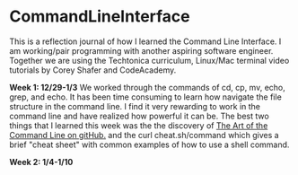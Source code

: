 # CommandLineInterface

This is a reflection journal of how I learned the Command Line Interface. I am working/pair programming with another aspiring software engineer. Together we are using the Techtonica curriculum, Linux/Mac terminal video tutorials by Corey Shafer and CodeAcademy.

**Week 1: 12/29-1/3** We worked through the commands of cd, cp, mv, echo, grep, and echo. It has been time consuming to learn how navigate the file structure in the command line. I find it very rewarding to work in the command line and have realized how powerful it can be. The best two things that I learned this week was the the discovery of [The Art of the Command Line on gitHub.](https://github.com/jlevy/the-art-of-command-line) and the curl cheat.sh/command which gives a brief "cheat sheet" with common examples of how to use a shell command.

**Week 2: 1/4-1/10** 
